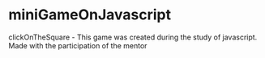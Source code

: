 # miniGameOnJavascript
 clickOnTheSquare - This game was created during the study of javascript. Made with the participation of the mentor 
